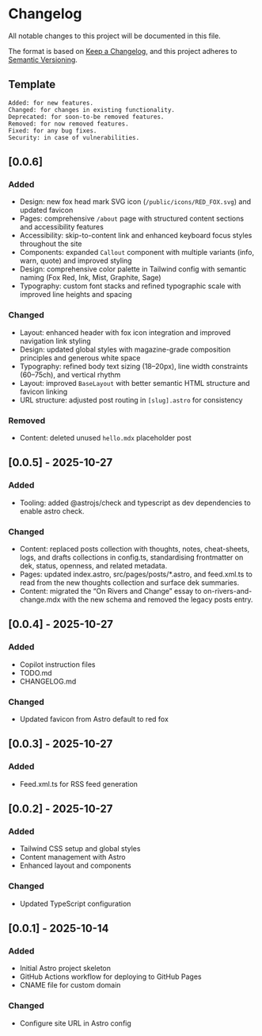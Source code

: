 # Changelog

All notable changes to this project will be documented in this file.

The format is based on [Keep a Changelog](https://keepachangelog.com/en/1.1.0/),
and this project adheres to [Semantic Versioning](https://semver.org/spec/v2.0.0.html).

## Template

```
Added: for new features.
Changed: for changes in existing functionality.
Deprecated: for soon-to-be removed features.
Removed: for now removed features.
Fixed: for any bug fixes.
Security: in case of vulnerabilities.
```


## [0.0.6]

### Added
- Design: new fox head mark SVG icon (`/public/icons/RED_FOX.svg`) and updated favicon
- Pages: comprehensive `/about` page with structured content sections and accessibility features
- Accessibility: skip-to-content link and enhanced keyboard focus styles throughout the site
- Components: expanded `Callout` component with multiple variants (info, warn, quote) and improved styling
- Design: comprehensive color palette in Tailwind config with semantic naming (Fox Red, Ink, Mist, Graphite, Sage)
- Typography: custom font stacks and refined typographic scale with improved line heights and spacing

### Changed
- Layout: enhanced header with fox icon integration and improved navigation link styling
- Design: updated global styles with magazine-grade composition principles and generous white space
- Typography: refined body text sizing (18–20px), line width constraints (60–75ch), and vertical rhythm
- Layout: improved `BaseLayout` with better semantic HTML structure and favicon linking
- URL structure: adjusted post routing in `[slug].astro` for consistency

### Removed
- Content: deleted unused `hello.mdx` placeholder post


## [0.0.5] - 2025-10-27

### Added
- Tooling: added @astrojs/check and typescript as dev dependencies to enable astro check.

### Changed
- Content: replaced posts collection with thoughts, notes, cheat-sheets, logs, and drafts collections in config.ts, standardising frontmatter on dek, status, openness, and related metadata.
- Pages: updated index.astro, src/pages/posts/*.astro, and feed.xml.ts to read from the new thoughts collection and surface dek summaries.
- Content: migrated the “On Rivers and Change” essay to on-rivers-and-change.mdx with the new schema and removed the legacy posts entry.


## [0.0.4] - 2025-10-27

### Added
- Copilot instruction files
- TODO.md
- CHANGELOG.md

### Changed
- Updated favicon from Astro default to red fox

## [0.0.3] - 2025-10-27

### Added
- Feed.xml.ts for RSS feed generation


## [0.0.2] - 2025-10-27

### Added
- Tailwind CSS setup and global styles
- Content management with Astro
- Enhanced layout and components

### Changed
- Updated TypeScript configuration


## [0.0.1] - 2025-10-14

### Added
- Initial Astro project skeleton
- GitHub Actions workflow for deploying to GitHub Pages
- CNAME file for custom domain

### Changed
- Configure site URL in Astro config
